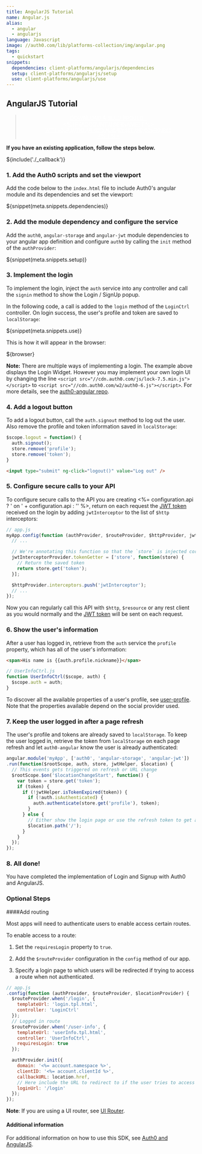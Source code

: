 ```yaml
---
title: AngularJS Tutorial
name: Angular.js
alias:
  - angular
  - angularjs
language: Javascript
image: //auth0.com/lib/platforms-collection/img/angular.png
tags:
  - quickstart
snippets:
  dependencies: client-platforms/angularjs/dependencies
  setup: client-platforms/angularjs/setup
  use: client-platforms/angularjs/use
---
```


## AngularJS Tutorial

<div class="package" style="text-align: center;">
  <blockquote>
    <a href="/auth0-angular/master/create-package?path=examples/widget-with-api&type=js${account.clientParam}" class="btn btn-lg btn-success btn-package" style="text-transform: uppercase; color: white">
      <span style="display: block">Download a Seed project</span>
      <% if (account.userName) { %>
      <span class="smaller" style="display:block; font-size: 11px">with your Auth0 API Keys already set and configured</span>
      <% } %>
    </a>
  </blockquote>
</div>

**If you have an existing application, follow the steps below.**

${include('./\_callback')}

### 1. Add the Auth0 scripts and set the viewport

Add the code below to the `index.html` file to include Auth0's angular module and its dependencies and set the viewport:

${snippet(meta.snippets.dependencies)}

### 2. Add the module dependency and configure the service

Add the `auth0`, `angular-storage` and `angular-jwt` module dependencies to your angular app definition and configure `auth0` by calling the `init` method of the `authProvider`:

${snippet(meta.snippets.setup)}

### 3. Implement the login

To implement the login, inject the `auth` service into any controller and call the `signin` method to show the Login / SignUp popup.

In the following code, a call is added to the `login` method of the `LoginCtrl` controller. On login success, the user's profile and token are saved to `localStorage`:

${snippet(meta.snippets.use)}

This is how it will appear in the browser:

${browser}

__Note:__ There are multiple ways of implementing a login. The example above displays the Login Widget. However you may implement your own login UI by changing the line `<script src="//cdn.auth0.com/js/lock-7.5.min.js"></script>` to `<script src="//cdn.auth0.com/w2/auth0-6.js"></script>`. For more details, see the [auth0-angular repo](https://github.com/auth0/auth0-angular#with-your-own-ui).

### 4. Add a logout button

To add a logout button, call the `auth.signout` method to log out the user. Also remove the profile and token information saved in `localStorage`:

```js
$scope.logout = function() {
  auth.signout();
  store.remove('profile');
  store.remove('token');
}
```

```html
<input type="submit" ng-click="logout()" value="Log out" />
```

### 5. Configure secure calls to your API

To configure secure calls to the API you are creating <%= configuration.api ? ' on ' + configuration.api : '' %>, return on each request the [JWT token](/jwt) received on the login by adding `jwtInterceptor` to the list of `$http` interceptors:

```js
// app.js
myApp.config(function (authProvider, $routeProvider, $httpProvider, jwtInterceptorProvider) {
  // ...

  // We're annotating this function so that the `store` is injected correctly when this file is minified
  jwtInterceptorProvider.tokenGetter = ['store', function(store) {
    // Return the saved token
    return store.get('token');
  }];

  $httpProvider.interceptors.push('jwtInterceptor');
  // ...
});
```

Now you can regularly call this API with `$http`, `$resource` or any rest client as you would normally and the [JWT token](/jwt) will be sent on each request.

### 6. Show the user's information

After a user has logged in, retrieve from the `auth` service the `profile` property, which has all of the user's information:

```html
<span>His name is {{auth.profile.nickname}}</span>
```

```js
// UserInfoCtrl.js
function UserInfoCtrl($scope, auth) {
  $scope.auth = auth;
}
```

To discover all the available properties of a user's profile, see [user-profile](/user-profile). Note that the properties available depend on the social provider used.

### 7. Keep the user logged in after a page refresh

The user's profile and tokens are already saved to `localStorage`. To keep the user logged in, retrieve the token from `localStorage` on each page refresh and let `auth0-angular` know the user is already authenticated:

```js
angular.module('myApp', ['auth0', 'angular-storage', 'angular-jwt'])
.run(function($rootScope, auth, store, jwtHelper, $location) {
  // This events gets triggered on refresh or URL change
  $rootScope.$on('$locationChangeStart', function() {
    var token = store.get('token');
    if (token) {
      if (!jwtHelper.isTokenExpired(token)) {
        if (!auth.isAuthenticated) {
          auth.authenticate(store.get('profile'), token);
        }
      } else {
        // Either show the login page or use the refresh token to get a new idToken
        $location.path('/');
      }
    }
  });
});
```

### 8. All done!

You have completed the implementation of Login and Signup with Auth0 and AngularJS.

### Optional Steps
####Add routing

Most apps will need to authenticate users to enable access certain routes.

To enable access to a route:

1. Set the `requiresLogin` property to `true`.

2. Add the `$routeProvider` configuration in the `config` method of our app.

3. Specify a login page to which users will be redirected if trying to access a route when not authenticated.

```js
// app.js
.config(function (authProvider, $routeProvider, $locationProvider) {
  $routeProvider.when('/login', {
    templateUrl: 'login.tpl.html',
    controller: 'LoginCtrl'
  });
  // Logged in route
  $routeProvider.when('/user-info', {
    templateUrl: 'userInfo.tpl.html',
    controller: 'UserInfoCtrl',
    requiresLogin: true
  });

  authProvider.init({
    domain: '<%= account.namespace %>',
    clientID: '<%= account.clientId %>',
    callbackURL: location.href,
    // Here include the URL to redirect to if the user tries to access a resource when not authenticated.
    loginUrl: '/login'
  });
});
```

__Note__: If you are using a UI router, see [UI Router](https://github.com/auth0/auth0-angular/blob/master/docs/routing.md#ui-router).

#### Additional information

For additional information on how to use this SDK, see [Auth0 and AngularJS](https://github.com/auth0/auth0-angular/blob/master/README.md).
